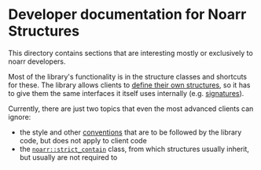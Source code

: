 # Developer documentation for Noarr Structures

This directory contains sections that are interesting mostly or exclusively to noarr developers.

Most of the library's functionality is in the structure classes and shortcuts for these.
The library allows clients to [define their own structures](../DefiningStructures.md#defining-structures-manually),
so it has to give them the same interfaces it itself uses internally (e.g. [signatures](../Signature.md)).

Currently, there are just two topics that even the most advanced clients can ignore:

- the style and other [conventions](Conventions.md) that are to be followed by the library code, but does not apply to client code
- the [`noarr::strict_contain`](Contain.md) class, from which structures usually inherit, but usually are not required to
